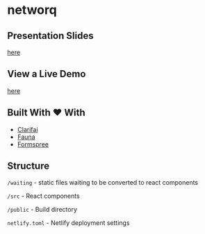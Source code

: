 # networq

## Presentation Slides
[here](https://docs.google.com/presentation/d/13ti-kM4y2TBmKT2ekVS4y6we7MBZ3X0mbtE1eEWoVcI/edit?usp=sharing)

## View a Live Demo
[here](https://networq.netlify.com/)

## Built With :heart: With
- [Clarifai](https://clarifai.com)
- [Fauna](https://fauna.com/)
- [Formspree](https://formspree.io/)

## Structure
`/waiting` - static files waiting to be converted to react components

`/src` - React components

`/public` - Build directory

`netlify.toml` - Netlify deployment settings
